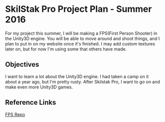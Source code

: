# SkilStak Pro Project Plan - Summer 2016

For my project this summer, I will be making a FPS(First Person Shooter)
in the Unity3D engine. You will be able to move around and shoot things,
and I plan to put in on my website once it's finished. I may add custom
textures later on, but for now I'm using some that others have made.

## Objectives

I want to learn a lot about the Unity3D engine. I had taken a camp
on it about a year ago, but I'm pretty rusty. After Skilstak Pro, 
I want to go on and make even more Unity3D games.


## Reference Links
[FPS Repo](http://github.com/jajaio/FPS)
